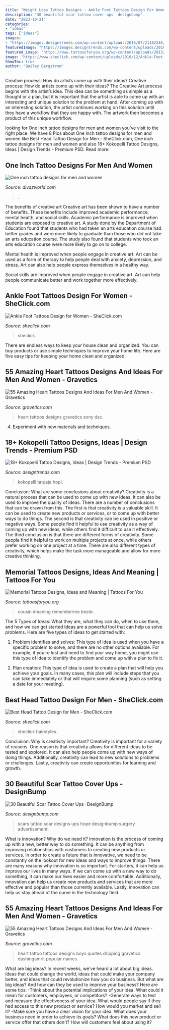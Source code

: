 ```yaml
---
title: "Weight Loss Tattoo Designs - Ankle Foot Tattoos Design For Women"
description: "30 beautiful scar tattoo cover ups -designbump"
date: "2023-10-21"
categories:
- "ideas"
tags: ["ideas"]
images:
- "https://images.designtrends.com/wp-content/uploads/2016/07/21182246/Colorful-Kokopelli-Tattoo-Design.jpg"
featuredImage: "https://images.designtrends.com/wp-content/uploads/2016/07/21182246/Colorful-Kokopelli-Tattoo-Design.jpg"
featured_image: "https://www.tattoosforyou.org/wp-content/uploads/2013/10/Memorial-Tattoos-for-Sister-225x300.jpg"
image: "https://www.sheclick.com/wp-content/uploads/2010/12/Ankle-Foot-Tattoos-Design-for-Women.jpg"
ShowToc: true
author: "Bailey Bergstrom"
---
```



Creative process: How do artists come up with their ideas?
Creative process: How do artists come up with their ideas?
The Creative Art process begins with the artist’s idea. This idea can be something as simple as a thought or a plan, but it is important that the artist is able to come up with an interesting and unique solution to the problem at hand. After coming up with an interesting solution, the artist continues working on this solution until they have a workflow that they are happy with. The artwork then becomes a product of this unique workflow.

	

		
looking for One inch tattoo designs for men and women you've visit to the right place. We have 8 Pics about One inch tattoo designs for men and women like Best Head Tattoo Design for Men - SheClick.com, One inch tattoo designs for men and women and also 18+ Kokopelli Tattoo Designs, Ideas | Design Trends - Premium PSD. Read more:
		
    
## One Inch Tattoo Designs For Men And Women

<img loading=lazy src="https://www.divazworld.com/wp-content/uploads/2019/08/one-inch-tatooss.jpg" onerror="this.onerror=null;this.src='https://tse1.mm.bing.net/th?id=OIP.p-9EvZeCdoFbL_U8V51l6gHaCt&amp;pid=15.1';" alt="One inch tattoo designs for men and women">

_Source: divazworld.com_

>. 

	

The benefits of creative art
Creative art has been shown to have a number of benefits. These benefits include improved academic performance, mental health, and social skills.
Academic performance is improved when students are exposed to creative art. A study done by the Department of Education found that students who had taken an arts education course had better grades and were more likely to graduate than those who did not take an arts education course. The study also found that students who took an arts education course were more likely to go on to college.

Mental health is improved when people engage in creative art. Art can be used as a form of therapy to help people deal with anxiety, depression, and stress. Art can also help people express themselves in a healthy way.

Social skills are improved when people engage in creative art. Art can help people communicate better and work together more effectively.

    
## Ankle Foot Tattoos Design For Women - SheClick.com

<img loading=lazy src="https://www.sheclick.com/wp-content/uploads/2010/12/Ankle-Foot-Tattoos-Design-for-Women.jpg" onerror="this.onerror=null;this.src='https://tse1.mm.bing.net/th?id=OIP.QTKIUg_CTR9pDtVwxJiCeQHaLH&amp;pid=15.1';" alt="Ankle Foot Tattoos Design for Women - SheClick.com">

_Source: sheclick.com_

>sheclick. 

	

There are endless ways to keep your house clean and organized. You can buy products or use simple techniques to improve your home life. Here are five easy tips for keeping your home clean and organized:

    
## 55 Amazing Heart Tattoos Designs And Ideas For Men And Women - Gravetics

<img loading=lazy src="https://www.gravetics.com/wp-content/uploads/2016/11/The-Stitched-Heart.jpg" onerror="this.onerror=null;this.src='https://tse3.mm.bing.net/th?id=OIP.VGnBGRcN2yOZgos8ux-_hwHaJ4&amp;pid=15.1';" alt="55 Amazing Heart Tattoos Designs And Ideas For Men And Women - Gravetics">

_Source: gravetics.com_

>heart tattoos designs gravetics sony dsc. 

	

4. Experiment with new materials and techniques.

    
## 18+ Kokopelli Tattoo Designs, Ideas | Design Trends - Premium PSD

<img loading=lazy src="https://images.designtrends.com/wp-content/uploads/2016/07/21182246/Colorful-Kokopelli-Tattoo-Design.jpg" onerror="this.onerror=null;this.src='https://tse4.mm.bing.net/th?id=OIP.B-cj42RvQX0bXBjTTfuE4gHaHa&amp;pid=15.1';" alt="18+ Kokopelli Tattoo Designs, Ideas | Design Trends - Premium PSD">

_Source: designtrends.com_

>kokopelli tatuaje hopi. 

	

Conclusion: What are some conclusions about creativity?
Creativity is a natural process that can be used to come up with new ideas. It can also be used to improve the quality of ideas. There are a number of conclusions that can be drawn from this. The first is that creativity is a valuable skill. It can be used to create new products or services, or to come up with better ways to do things. The second is that creativity can be used in positive or negative ways. Some people find it helpful to use creativity as a way of coming up with new ideas, while others find it difficult to use it effectively. The third conclusion is that there are different forms of creativity. Some people find it helpful to work on multiple projects at once, while others prefer working on one project at a time. There are also different types of creativity, which helps make the task more manageable and allow for more creative thinking.

    
## Memorial Tattoos Designs, Ideas And Meaning | Tattoos For You

<img loading=lazy src="https://www.tattoosforyou.org/wp-content/uploads/2013/10/Memorial-Tattoos-for-Sister-225x300.jpg" onerror="this.onerror=null;this.src='https://tse1.mm.bing.net/th?id=OIP.IYbVU0nDijXe51YFsOXEDAAAAA&amp;pid=15.1';" alt="Memorial Tattoos Designs, Ideas and Meaning | Tattoos For You">

_Source: tattoosforyou.org_

>cousin meaning rememberme beste. 

	

The 5 Types of Ideas: What they are, what they can do, when to use them, and how we can get started
Ideas are a powerful tool that can help us solve problems. Here are five types of ideas to get started with:
1. Problem identifies and solves: This type of idea is used when you have a specific problem to solve, and there are no other options available. For example, if you’re lost and need to find your way home, you might use this type of idea to identify the problem and come up with a plan to fix it.

2. Plan creation: This type of idea is used to create a plan that will help you achieve your goals. In many cases, this plan will include steps that you can take immediately or that will require some planning (such as setting a date for your meeting).


    
## Best Head Tattoo Design For Men - SheClick.com

<img loading=lazy src="https://www.sheclick.com/wp-content/uploads/2010/12/Best-Head-Tattoo-Design-for-Men-520x757.jpg" onerror="this.onerror=null;this.src='https://tse3.mm.bing.net/th?id=OIP.7uW25tL-TQyVCEikgpNyDQHaKy&amp;pid=15.1';" alt="Best Head Tattoo Design for Men - SheClick.com">

_Source: sheclick.com_

>sheclick hairstyles. 

	

Conclusion: Why is creativity important?
Creativity is important for a variety of reasons. One reason is that creativity allows for different ideas to be tested and explored. It can also help people come up with new ways of doing things. Additionally, creativity can lead to new solutions to problems or challenges. Lastly, creativity can create opportunities for learning and growth.

    
## 30 Beautiful Scar Tattoo Cover Ups -DesignBump

<img loading=lazy src="https://designbump.com/wp-content/uploads/2015/11/scar-tattoo06.jpg" onerror="this.onerror=null;this.src='https://tse4.mm.bing.net/th?id=OIP.Mu7f_gezoqEBPRTWuNP56AHaFj&amp;pid=15.1';" alt="30 Beautiful Scar Tattoo Cover Ups -DesignBump">

_Source: designbump.com_

>scars tattoo scar designs ups hope designbump surgery advertisement. 

	

What is innovation? Why do we need it?
Innovation is the process of coming up with a new, better way to do something. It can be anything from improving relationships with customers to creating new products or services. In order to create a future that is innovative, we need to be constantly on the lookout for new ideas and ways to improve things.
There are many reasons why innovation is so important. For starters, it can help us improve our lives in many ways. If we can come up with a new way to do something, it can make our lives easier and more comfortable. Additionally, innovation can help us create new products and services that are more effective and popular than those currently available. Lastly, innovation can help us stay ahead of the curve in the technology field.

    
## 55 Amazing Heart Tattoos Designs And Ideas For Men And Women - Gravetics

<img loading=lazy src="http://www.gravetics.com/wp-content/uploads/2016/11/The-Dripping-Heart.jpg" onerror="this.onerror=null;this.src='https://tse3.mm.bing.net/th?id=OIP.9d1yn_4Bt4V2FDod82LHpQHaFt&amp;pid=15.1';" alt="55 Amazing Heart Tattoos Designs And Ideas For Men And Women - Gravetics">

_Source: gravetics.com_

>heart tattoo tattoos designs boys quotes dripping gravetics dashingamrit popular names. 

	

What are big ideas?
In recent weeks, we've heard a lot about big ideas. Ideas that could change the world, ideas that could make your company better, and ideas that could revolutionize how you do business. But what are big ideas? And how can they be used to improve your business? Here are some tips: 
-Think about the potential implications of your idea. What could it mean for customers, employees, or competitors? 
-Generate ways to test and measure the effectiveness of your idea. What would people say if they had access to this new product or service? How would you market and sell it? 
-Make sure you have a clear vision for your idea. What does your business need in order to achieve its goals? What does this new product or service offer that others don't? How will customers feel about using it?

